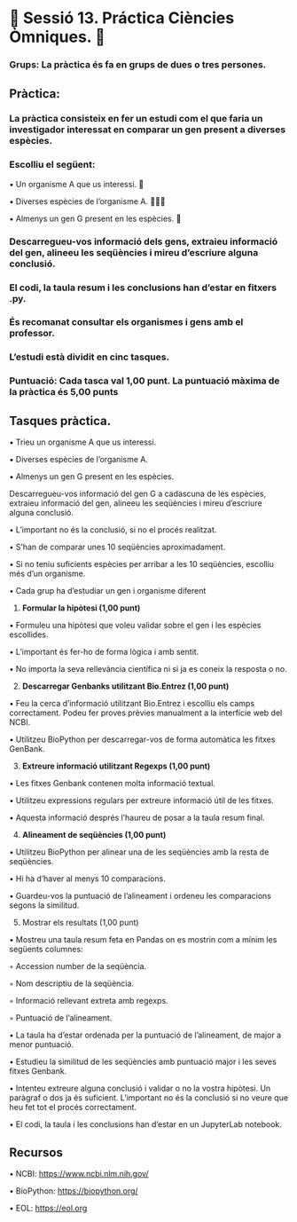 # 🧬 Sessió 13. Práctica Ciències Òmniques. 🧬

### Grups: La pràctica és fa en grups de dues o tres persones.

## Pràctica:

### La pràctica consisteix en fer un estudi com el que faria un investigador interessat en comparar un gen present a diverses espècies.

### Escolliu el següent:

▪ Un organisme A que us interessi. 🐶

▪ Diverses espècies de l’organisme A. 🐶🐺🦊

▪ Almenys un gen G present en les espècies. 🧬

### Descarregueu-vos informació dels gens, extraieu informació del gen, alineeu les seqüències i mireu d’escriure alguna conclusió.

### El codi, la taula resum i les conclusions han d’estar en fitxers .py.

### És recomanat consultar els organismes i gens amb el professor.

### L’estudi està dividit en cinc tasques.

### Puntuació: Cada tasca val 1,00 punt. La puntuació màxima de la pràctica és 5,00 punts

## Tasques pràctica.

▪ Trieu un organisme A que us interessi.

▪ Diverses espècies de l’organisme A.

▪ Almenys un gen G present en les espècies.


Descarregueu-vos informació del gen G a cadascuna de les espècies, extraieu informació del gen,
alineeu les seqüències i mireu d’escriure alguna conclusió.

• L’important no és la conclusió, si no el procés realitzat.

• S’han de comparar unes 10 seqüències aproximadament.

• Si no teniu suficients espècies per arribar a les 10 seqüències, escolliu més d’un organisme.

• Cada grup ha d’estudiar un gen i organisme diferent


1. **Formular la hipòtesi (1,00 punt)**
   
• Formuleu una hipòtesi que voleu validar sobre el gen i les espècies escollides.

• L’important és fer-ho de forma lògica i amb sentit.

• No importa la seva rellevància científica ni si ja es coneix la resposta o no.

2. **Descarregar Genbanks utilitzant Bio.Entrez (1,00 punt)**
   
• Feu la cerca d’informació utilitzant Bio.Entrez i escolliu els camps correctament.
Podeu fer proves prèvies manualment a la interfície web del NCBI.

• Utilitzeu BioPython per descarregar-vos de forma automàtica les fitxes GenBank.

3. **Extreure informació utilitzant Regexps (1,00 punt)**
   
• Les fitxes Genbank contenen molta informació textual.

• Utilitzeu expressions regulars per extreure informació útil de les fitxes.

• Aquesta informació després l’haureu de posar a la taula resum final.

4. **Alineament de seqüències (1,00 punt)**
   
• Utilitzeu BioPython per alinear una de les seqüències amb la resta de seqüències.

• Hi ha d’haver al menys 10 comparacions.

• Guardeu-vos la puntuació de l’alineament i ordeneu les comparacions segons la similitud.

5. Mostrar els resultats (1,00 punt)
   
• Mostreu una taula resum feta en Pandas on es mostrin com a mínim les següents columnes:

◦ Accession number de la seqüència.

◦ Nom descriptiu de la seqüència.

◦ Informació rellevant extreta amb regexps.

◦ Puntuació de l’alineament.

• La taula ha d’estar ordenada per la puntuació de 
l’alineament, de major a menor puntuació.

• Estudieu la similitud de les seqüències amb puntuació major i les seves fitxes Genbank.

• Intenteu extreure alguna conclusió i validar o no la vostra hipòtesi. Un paràgraf o dos ja és suficient. 
L’important no és la conclusió si no veure que heu fet tot el procés correctament.

• El codi, la taula i les conclusions han d’estar en un JupyterLab notebook.

## Recursos

• NCBI: https://www.ncbi.nlm.nih.gov/

• BioPython: https://biopython.org/

• EOL: https://eol.org

